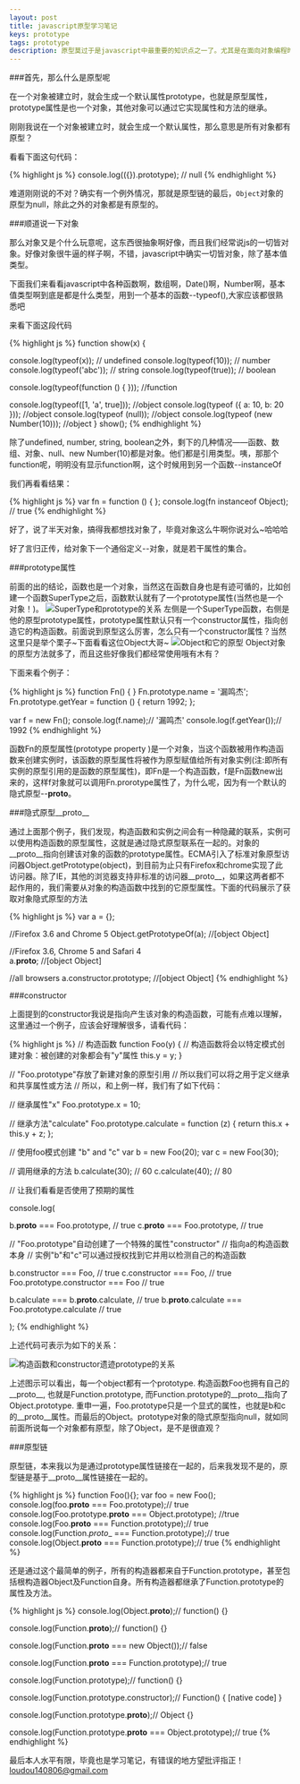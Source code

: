 ```yaml
---
layout: post
title: javascript原型学习笔记
keys: prototype
tags: prototype
description: 原型莫过于是javascript中最重要的知识点之一了。尤其是在面向对象编程时，由于javascript没有类（class）这一说法，最多也是模拟出一个类，然后结合原型进行继承。原型和原型链往往会把人搞得很糊涂，归根揭底，搞清楚什么是prototype属性，什么是constructor以及什么是__proto__之后，也就变得容易懂得多了。
---
```


###首先，那么什么是原型呢

在一个对象被建立时，就会生成一个默认属性prototype，也就是原型属性，prototype属性是也一个对象，其他对象可以通过它实现属性和方法的继承。

刚刚我说在一个对象被建立时，就会生成一个默认属性，那么意思是所有对象都有原型？

看看下面这句代码：

{% highlight js %}
console.log(({}).prototype); // null
{% endhighlight %}

难道刚刚说的不对？确实有一个例外情况，那就是原型链的最后，`Object`对象的原型为null，除此之外的对象都是有原型的。

###顺道说一下对象

那么对象又是个什么玩意呢，这东西很抽象啊好像，而且我们经常说js的一切皆对象。好像对象很牛逼的样子啊，不错，javascript中确实一切皆对象，除了基本值类型。

下面我们来看看javascript中各种函数啊，数组啊，Date()啊，Number啊，基本值类型啊到底是都是什么类型，用到一个基本的函数--typeof(),大家应该都很熟悉吧

来看下面这段代码

{% highlight js %}
function show(x) {

   console.log(typeof(x));    // undefined
   console.log(typeof(10));   // number
   console.log(typeof('abc')); // string
   console.log(typeof(true));  // boolean

   console.log(typeof(function () { }));  //function

   console.log(typeof([1, 'a', true]));  //object
   console.log(typeof ({ a: 10, b: 20 }));  //object
   console.log(typeof (null));  //object
   console.log(typeof (new Number(10)));  //object
}
show();
{% endhighlight %}

除了undefined, number, string, boolean之外，剩下的几种情况——函数、数组、对象、null、new Number(10)都是对象。他们都是引用类型。咦，那那个function呢，明明没有显示function啊，这个时候用到另一个函数--instanceOf

我们再看看结果：

{% highlight js %}
var fn = function () { };
console.log(fn instanceof Object);  // true
{% endhighlight %}

好了，说了半天对象，搞得我都想找对象了，毕竟对象这么牛啊你说对么~哈哈哈

好了言归正传，给对象下一个通俗定义--对象，就是若干属性的集合。

###prototype属性

前面的出的结论，函数也是一个对象，当然这在函数自身也是有迹可循的，比如创建一个函数SuperType之后，函数默认就有了一个prototype属性(当然也是一个对象！)。
<img data-original="{{site.url}}/images/post/2016-1-11/1.png" alt="SuperType和prototype的关系">
左侧是一个SuperType函数，右侧是他的原型prototype属性，prototype属性默认只有一个constructor属性，指向创造它的构造函数。前面说到原型这么厉害，怎么只有一个constructor属性？当然这里只是举个栗子~下面看看这位Object大哥~
<img data-original="{{site.url}}/images/post/2016-1-11/2.png" alt="Object和它的原型">
Object对象的原型方法就多了，而且这些好像我们都经常使用哦有木有？

下面来看个例子：

{% highlight js %}
function Fn() { }
	Fn.prototype.name = '漏鸣杰';
	Fn.prototype.getYear = function () {
		return 1992;
};

var f = new Fn();
console.log(f.name);// '漏鸣杰'
console.log(f.getYear());// 1992
{% endhighlight %}

函数Fn的原型属性(prototype property )是一个对象，当这个函数被用作构造函数来创建实例时，该函数的原型属性将被作为原型赋值给所有对象实例(注:即所有实例的原型引用的是函数的原型属性)，即Fn是一个构造函数，f是Fn函数new出来的，这样f对象就可以调用Fn.prorotype属性了，为什么呢，因为有一个默认的隐式原型--__proto__。

###隐式原型__proto__

通过上面那个例子，我们发现，构造函数和实例之间会有一种隐藏的联系，实例可以使用构造函数的原型属性，这就是通过隐式原型联系在一起的。对象的__proto__指向创建该对象的函数的prototype属性。ECMA引入了标准对象原型访问器Object.getPrototype(object)，到目前为止只有Firefox和chrome实现了此访问器。除了IE，其他的浏览器支持非标准的访问器__proto__，如果这两者都不起作用的，我们需要从对象的构造函数中找到的它原型属性。下面的代码展示了获取对象隐式原型的方法

{% highlight js %}
var a = {}; 

//Firefox 3.6 and Chrome 5 
Object.getPrototypeOf(a); //[object Object]   
 
//Firefox 3.6, Chrome 5 and Safari 4  
a.__proto__; //[object Object]   
 
//all browsers 
a.constructor.prototype; //[object Object]
{% endhighlight %}

###constructor

上面提到的constructor我说是指向产生该对象的构造函数，可能有点难以理解，这里通过一个例子，应该会好理解很多，请看代码：

{% highlight js %}
// 构造函数
function Foo(y) {
  // 构造函数将会以特定模式创建对象：被创建的对象都会有"y"属性
  this.y = y;
}
 
// "Foo.prototype"存放了新建对象的原型引用
// 所以我们可以将之用于定义继承和共享属性或方法
// 所以，和上例一样，我们有了如下代码：
 
// 继承属性"x"
Foo.prototype.x = 10;
 
// 继承方法"calculate"
Foo.prototype.calculate = function (z) {
  return this.x + this.y + z;
};
 
// 使用foo模式创建 "b" and "c"
var b = new Foo(20);
var c = new Foo(30);
 
// 调用继承的方法
b.calculate(30); // 60
c.calculate(40); // 80
 
// 让我们看看是否使用了预期的属性
 
console.log(
 
  b.__proto__ === Foo.prototype, // true
  c.__proto__ === Foo.prototype, // true
 
  // "Foo.prototype"自动创建了一个特殊的属性"constructor"
  // 指向a的构造函数本身
  // 实例"b"和"c"可以通过授权找到它并用以检测自己的构造函数
 
  b.constructor === Foo, // true
  c.constructor === Foo, // true
  Foo.prototype.constructor === Foo // true
 
  b.calculate === b.__proto__.calculate, // true
  b.__proto__.calculate === Foo.prototype.calculate // true
 
);
{% endhighlight %}

上述代码可表示为如下的关系：

<img data-original="{{site.url}}/images/post/2016-1-11/3.png" alt="构造函数和constructor遗迹prototype的关系">

上述图示可以看出，每一个object都有一个prototype. 构造函数Foo也拥有自己的__proto__, 也就是Function.prototype, 而Function.prototype的__proto__指向了Object.prototype. 重申一遍，Foo.prototype只是一个显式的属性，也就是b和c的__proto__属性。而最后的Object。prototype对象的隐式原型指向null，就如同前面所说每一个对象都有原型，除了Object，是不是很直观？

###原型链

原型链，本来我以为是通过prototype属性链接在一起的，后来我发现不是的，原型链是基于__proto__属性链接在一起的。

{% highlight js %}
function Foo(){};
var foo = new Foo();
console.log(foo.__proto__ === Foo.prototype);// true
console.log(Foo.prototype.__proto__ === Object.prototype); //true
console.log(Foo.__proto__ === Function.prototype);// true
console.log(Function._proto__ === Function.prototype);// true
console.log(Object.__proto__ === Function.prototype);// true
{% endhighlight %}

还是通过这个最简单的例子，所有的构造器都来自于Function.prototype，甚至包括根构造器Object及Function自身。所有构造器都继承了Function.prototype的属性及方法。

{% highlight js %}
console.log(Object.__proto__);// function() {}

console.log(Function.__proto__);// function() {}

console.log(Function.__proto__ === new Object());// false

console.log(Function.__proto__ === Function.prototype);// true

console.log(Function.prototype);// function() {}

console.log(Function.prototype.constructor);// Function() { [native code] }

console.log(Function.prototype.__proto__);// Object {}

console.log(Function.prototype.__proto__ === Object.prototype);// true
{% endhighlight %}

最后本人水平有限，毕竟也是学习笔记，有错误的地方望批评指正！<a href="loudou140806@gmail.com">loudou140806@gmail.com</a>